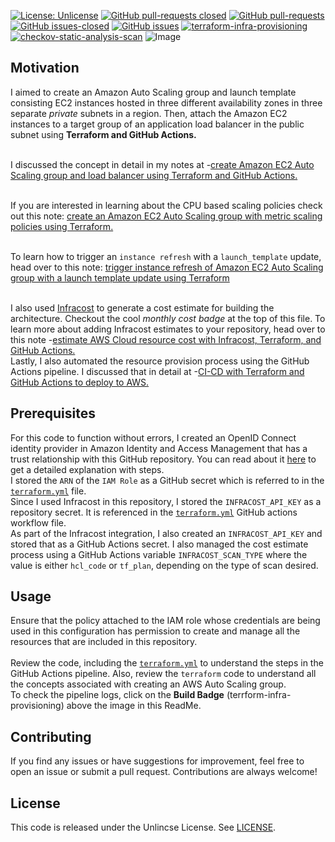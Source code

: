 [![License: Unlicense](https://img.shields.io/badge/license-Unlicense-white.svg)](https://choosealicense.com/licenses/unlicense/) [![GitHub pull-requests closed](https://img.shields.io/github/issues-pr-closed/kunduso/add-asg-elb-terraform)](https://github.com/kunduso/add-asg-elb-terraform/pulls?q=is%3Apr+is%3Aclosed) [![GitHub pull-requests](https://img.shields.io/github/issues-pr/kunduso/add-asg-elb-terraform)](https://GitHub.com/kunduso/add-asg-elb-terraform/pull/) 
[![GitHub issues-closed](https://img.shields.io/github/issues-closed/kunduso/add-asg-elb-terraform)](https://github.com/kunduso/add-asg-elb-terraform/issues?q=is%3Aissue+is%3Aclosed) [![GitHub issues](https://img.shields.io/github/issues/kunduso/add-asg-elb-terraform)](https://GitHub.com/kunduso/add-asg-elb-terraform/issues/) 
[![terraform-infra-provisioning](https://github.com/kunduso/add-asg-elb-terraform/actions/workflows/terraform.yml/badge.svg?branch=main)](https://github.com/kunduso/add-asg-elb-terraform/actions/workflows/terraform.yml) [![checkov-static-analysis-scan](https://github.com/kunduso/add-asg-elb-terraform/actions/workflows/code-scan.yml/badge.svg?branch=main)](https://github.com/kunduso/add-asg-elb-terraform/actions/workflows/code-scan.yml)
![Image](https://skdevops.files.wordpress.com/2023/09/82-image-0.png)
## Motivation
I aimed to create an Amazon Auto Scaling group and launch template consisting EC2 instances hosted in three different availability zones in three separate *private* subnets in a region. Then, attach the Amazon EC2 instances to a target group of an application load balancer in the public subnet using **Terraform and GitHub Actions.**

<br />I discussed the concept in detail in my notes at -[create Amazon EC2 Auto Scaling group and load balancer using Terraform and GitHub Actions.](https://skundunotes.com/2023/09/12/create-amazon-ec2-auto-scaling-group-and-load-balancer-using-terraform-and-github-actions/)

<br />If you are interested in learning about the CPU based scaling policies check out this note:  [create an Amazon EC2 Auto Scaling group with metric scaling policies using Terraform.](https://skundunotes.com/2023/09/27/create-an-amazon-ec2-auto-scaling-group-with-metric-scaling-policies-using-terraform/)

<br />To learn how to trigger an `instance refresh` with a `launch_template` update, head over to this note: [trigger instance refresh of Amazon EC2 Auto Scaling group with a launch template update using Terraform](http://skundunotes.com/2023/10/05/trigger-instance-refresh-of-amazon-ec2-auto-scaling-group-with-a-launch-template-update-using-terraform/)

<br />I also used [Infracost](https://www.infracost.io/) to generate a cost estimate for building the architecture. Checkout the cool *monthly cost badge* at the top of this file. To learn more about adding Infracost estimates to your repository, head over to this note -[estimate AWS Cloud resource cost with Infracost, Terraform, and GitHub Actions.](https://skundunotes.com/2023/07/17/estimate-aws-cloud-resource-cost-with-infracost-terraform-and-github-actions/)
<br />Lastly, I also automated the resource provision process using the GitHub Actions pipeline. I discussed that in detail at -[CI-CD with Terraform and GitHub Actions to deploy to AWS.](https://skundunotes.com/2023/03/07/ci-cd-with-terraform-and-github-actions-to-deploy-to-aws/)
## Prerequisites
For this code to function without errors, I created an OpenID Connect identity provider in Amazon Identity and Access Management that has a trust relationship with this GitHub repository. You can read about it [here](https://skundunotes.com/2023/02/28/securely-integrate-aws-credentials-with-github-actions-using-openid-connect/) to get a detailed explanation with steps.
<br />I stored the `ARN` of the `IAM Role` as a GitHub secret which is referred to in the [`terraform.yml`](https://github.com/kunduso/add-asg-elb-terraform/blob/de8f1559fdc19e8decf5066e383537511f512244/.github/workflows/terraform.yml#L39-L44) file.
<br />Since I used Infracost in this repository, I stored the `INFRACOST_API_KEY` as a repository secret. It is referenced in the [`terraform.yml`](https://github.com/kunduso/add-asg-elb-terraform/blob/de8f1559fdc19e8decf5066e383537511f512244/.github/workflows/terraform.yml#L52) GitHub actions workflow file.
<br />As part of the Infracost integration, I also created an `INFRACOST_API_KEY` and stored that as a GitHub Actions secret. I also managed the cost estimate process using a GitHub Actions variable `INFRACOST_SCAN_TYPE` where the value is either `hcl_code` or `tf_plan`, depending on the type of scan desired.
## Usage
Ensure that the policy attached to the IAM role whose credentials are being used in this configuration has permission to create and manage all the resources that are included in this repository.
<br />
<br />Review the code, including the [`terraform.yml`](./.github/workflows/terraform.yml) to understand the steps in the GitHub Actions pipeline. Also, review the `terraform` code to understand all the concepts associated with creating an AWS Auto Scaling group.
<br />To check the pipeline logs, click on the **Build Badge** (terrform-infra-provisioning) above the image in this ReadMe.
## Contributing
If you find any issues or have suggestions for improvement, feel free to open an issue or submit a pull request. Contributions are always welcome!
## License
This code is released under the Unlincse License. See [LICENSE](LICENSE).
